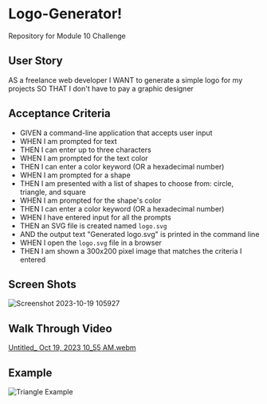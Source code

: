 # Logo-Generator!
Repository for Module 10 Challenge 

## User Story 
AS a freelance web developer
I WANT to generate a simple logo for my projects
SO THAT I don't have to pay a graphic designer

## Acceptance Criteria 
- GIVEN a command-line application that accepts user input
- WHEN I am prompted for text
- THEN I can enter up to three characters
- WHEN I am prompted for the text color
- THEN I can enter a color keyword (OR a hexadecimal number)
- WHEN I am prompted for a shape
- THEN I am presented with a list of shapes to choose from: circle, triangle, and square
- WHEN I am prompted for the shape's color
- THEN I can enter a color keyword (OR a hexadecimal number)
- WHEN I have entered input for all the prompts
- THEN an SVG file is created named `logo.svg`
- AND the output text "Generated logo.svg" is printed in the command line
- WHEN I open the `logo.svg` file in a browser
- THEN I am shown a 300x200 pixel image that matches the criteria I entered
  
## Screen Shots
![Screenshot 2023-10-19 105927](https://github.com/bestedt/Logo-Generator---Bested---module10/assets/139821441/3579c808-ae6c-49d5-9f54-2b2abae482aa)

## Walk Through Video 
[Untitled_ Oct 19, 2023 10_55 AM.webm](https://github.com/bestedt/Logo-Generator---Bested---module10/assets/139821441/7b7d227a-c8f0-46c7-9c1f-489f048fa95e)

## Example 
![Triangle Example](https://github.com/bestedt/Logo-Generator---Bested---module10/assets/139821441/5b6fb296-42d0-4f81-b28a-bdd2943a84ef)
